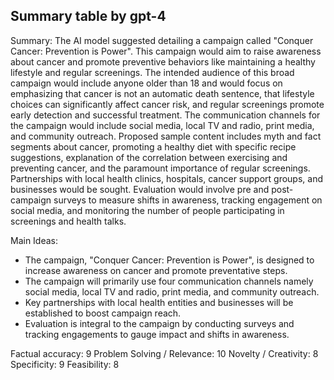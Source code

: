 ## Summary table by gpt-4
Summary: 
The AI model suggested detailing a campaign called "Conquer Cancer: Prevention is Power". This campaign would aim to raise awareness about cancer and promote preventive behaviors like maintaining a healthy lifestyle and regular screenings. The intended audience of this broad campaign would include anyone older than 18 and would focus on emphasizing that cancer is not an automatic death sentence, that lifestyle choices can significantly affect cancer risk, and regular screenings promote early detection and successful treatment. The communication channels for the campaign would include social media, local TV and radio, print media, and community outreach. Proposed sample content includes myth and fact segments about cancer, promoting a healthy diet with specific recipe suggestions, explanation of the correlation between exercising and preventing cancer, and the paramount importance of regular screenings. Partnerships with local health clinics, hospitals, cancer support groups, and businesses would be sought. Evaluation would involve pre and post-campaign surveys to measure shifts in awareness, tracking engagement on social media, and monitoring the number of people participating in screenings and health talks.

Main Ideas: 
- The campaign, "Conquer Cancer: Prevention is Power", is designed to increase awareness on cancer and promote preventative steps.
- The campaign will primarily use four communication channels namely social media, local TV and radio, print media, and community outreach.
- Key partnerships with local health entities and businesses will be established to boost campaign reach.
- Evaluation is integral to the campaign by conducting surveys and tracking engagements to gauge impact and shifts in awareness.

Factual accuracy: 9
Problem Solving / Relevance: 10
Novelty / Creativity: 8
Specificity: 9
Feasibility: 8